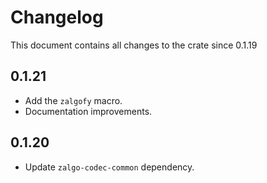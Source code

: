 # Changelog

This document contains all changes to the crate since 0.1.19

## 0.1.21

 - Add the `zalgofy` macro.
 - Documentation improvements.

## 0.1.20

 - Update `zalgo-codec-common` dependency.